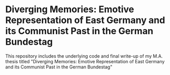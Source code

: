 # Diverging Memories: Emotive Representation of East Germany and its Communist Past in the German Bundestag

This repository includes the underlying code and final write-up of my M.A. thesis titled "Diverging Memories: Emotive Representation of East Germany and its Communist Past in the German Bundestag"

